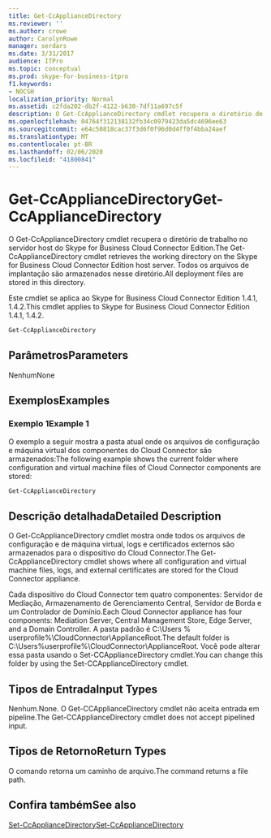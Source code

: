 ```yaml
---
title: Get-CcApplianceDirectory
ms.reviewer: ''
ms.author: crowe
author: CarolynRowe
manager: serdars
ms.date: 3/31/2017
audience: ITPro
ms.topic: conceptual
ms.prod: skype-for-business-itpro
f1.keywords:
- NOCSH
localization_priority: Normal
ms.assetid: c2fda202-db2f-4122-b630-7df11a697c5f
description: O Get-CcApplianceDirectory cmdlet recupera o diretório de trabalho no servidor host do Skype for Business Cloud Connector Edition. Todos os arquivos de implantação são armazenados nesse diretório.
ms.openlocfilehash: 04764f312138132fb34c0979423da5dc4696ee63
ms.sourcegitcommit: e64c50818cac37f3d6f0f96d0d4ff0f4bba24aef
ms.translationtype: MT
ms.contentlocale: pt-BR
ms.lasthandoff: 02/06/2020
ms.locfileid: "41800841"
---
```

# <a name="get-ccappliancedirectory"></a><span data-ttu-id="666da-104">Get-CcApplianceDirectory</span><span class="sxs-lookup"><span data-stu-id="666da-104">Get-CcApplianceDirectory</span></span>
 
<span data-ttu-id="666da-105">O Get-CcApplianceDirectory cmdlet recupera o diretório de trabalho no servidor host do Skype for Business Cloud Connector Edition.</span><span class="sxs-lookup"><span data-stu-id="666da-105">The Get-CcApplianceDirectory cmdlet retrieves the working directory on the Skype for Business Cloud Connector Edition host server.</span></span> <span data-ttu-id="666da-106">Todos os arquivos de implantação são armazenados nesse diretório.</span><span class="sxs-lookup"><span data-stu-id="666da-106">All deployment files are stored in this directory.</span></span> 
  
<span data-ttu-id="666da-107">Este cmdlet se aplica ao Skype for Business Cloud Connector Edition 1.4.1, 1.4.2.</span><span class="sxs-lookup"><span data-stu-id="666da-107">This cmdlet applies to Skype for Business Cloud Connector Edition 1.4.1, 1.4.2.</span></span>
  
```powershell
Get-CcApplianceDirectory
```

## <a name="parameters"></a><span data-ttu-id="666da-108">Parâmetros</span><span class="sxs-lookup"><span data-stu-id="666da-108">Parameters</span></span>

<span data-ttu-id="666da-109">Nenhum</span><span class="sxs-lookup"><span data-stu-id="666da-109">None</span></span>
  
## <a name="examples"></a><span data-ttu-id="666da-110">Exemplos</span><span class="sxs-lookup"><span data-stu-id="666da-110">Examples</span></span>
<span data-ttu-id="666da-111"><a name="Examples"> </a></span><span class="sxs-lookup"><span data-stu-id="666da-111"><a name="Examples"> </a></span></span>

### <a name="example-1"></a><span data-ttu-id="666da-112">Exemplo 1</span><span class="sxs-lookup"><span data-stu-id="666da-112">Example 1</span></span>

<span data-ttu-id="666da-113">O exemplo a seguir mostra a pasta atual onde os arquivos de configuração e máquina virtual dos componentes do Cloud Connector são armazenados:</span><span class="sxs-lookup"><span data-stu-id="666da-113">The following example shows the current folder where configuration and virtual machine files of Cloud Connector components are stored:</span></span>
  
```powershell
Get-CcApplianceDirectory
```

## <a name="detailed-description"></a><span data-ttu-id="666da-114">Descrição detalhada</span><span class="sxs-lookup"><span data-stu-id="666da-114">Detailed Description</span></span>
<span data-ttu-id="666da-115"><a name="DetailedDescription"> </a></span><span class="sxs-lookup"><span data-stu-id="666da-115"><a name="DetailedDescription"> </a></span></span>

<span data-ttu-id="666da-116">O Get-CcApplianceDirectory cmdlet mostra onde todos os arquivos de configuração e de máquina virtual, logs e certificados externos são armazenados para o dispositivo do Cloud Connector.</span><span class="sxs-lookup"><span data-stu-id="666da-116">The Get-CcApplianceDirectory cmdlet shows where all configuration and virtual machine files, logs, and external certificates are stored for the Cloud Connector appliance.</span></span>
  
<span data-ttu-id="666da-117">Cada dispositivo do Cloud Connector tem quatro componentes: Servidor de Mediação, Armazenamento de Gerenciamento Central, Servidor de Borda e um Controlador de Domínio.</span><span class="sxs-lookup"><span data-stu-id="666da-117">Each Cloud Connector appliance has four components: Mediation Server, Central Management Store, Edge Server, and a Domain Controller.</span></span> <span data-ttu-id="666da-118">A pasta padrão é C:\Users \% userprofile%\CloudConnector\ApplianceRoot.</span><span class="sxs-lookup"><span data-stu-id="666da-118">The default folder is C:\Users\%userprofile%\CloudConnector\ApplianceRoot.</span></span> <span data-ttu-id="666da-119">Você pode alterar essa pasta usando o Set-CCApplianceDirectory cmdlet.</span><span class="sxs-lookup"><span data-stu-id="666da-119">You can change this folder by using the Set-CCApplianceDirectory cmdlet.</span></span>
  
## <a name="input-types"></a><span data-ttu-id="666da-120">Tipos de Entrada</span><span class="sxs-lookup"><span data-stu-id="666da-120">Input Types</span></span>
<span data-ttu-id="666da-121"><a name="InputTypes"> </a></span><span class="sxs-lookup"><span data-stu-id="666da-121"><a name="InputTypes"> </a></span></span>

<span data-ttu-id="666da-122">Nenhum.</span><span class="sxs-lookup"><span data-stu-id="666da-122">None.</span></span> <span data-ttu-id="666da-123">O Get-CCApplianceDirectory cmdlet não aceita entrada em pipeline.</span><span class="sxs-lookup"><span data-stu-id="666da-123">The Get-CCApplianceDirectory cmdlet does not accept pipelined input.</span></span>
  
## <a name="return-types"></a><span data-ttu-id="666da-124">Tipos de Retorno</span><span class="sxs-lookup"><span data-stu-id="666da-124">Return Types</span></span>
<span data-ttu-id="666da-125"><a name="ReturnTypes"> </a></span><span class="sxs-lookup"><span data-stu-id="666da-125"><a name="ReturnTypes"> </a></span></span>

<span data-ttu-id="666da-126">O comando retorna um caminho de arquivo.</span><span class="sxs-lookup"><span data-stu-id="666da-126">The command returns a file path.</span></span>
  
## <a name="see-also"></a><span data-ttu-id="666da-127">Confira também</span><span class="sxs-lookup"><span data-stu-id="666da-127">See also</span></span>
<span data-ttu-id="666da-128"><a name="ReturnTypes"> </a></span><span class="sxs-lookup"><span data-stu-id="666da-128"><a name="ReturnTypes"> </a></span></span>

[<span data-ttu-id="666da-129">Set-CcApplianceDirectory</span><span class="sxs-lookup"><span data-stu-id="666da-129">Set-CcApplianceDirectory</span></span>](set-ccappliancedirectory.md)
  


